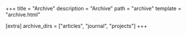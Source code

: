 +++
title = "Archive"
description = "Archive"
path = "archive"
template = "archive.html"

[extra]
archive_dirs = ["articles", "journal", "projects"]
+++

